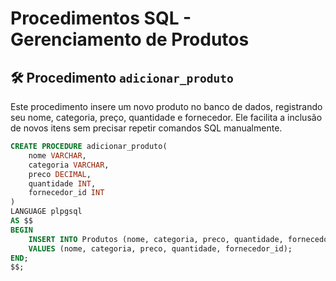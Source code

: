 # Procedimentos SQL - Gerenciamento de Produtos  

## 🛠️ Procedimento `adicionar_produto`  
Este procedimento insere um novo produto no banco de dados, registrando seu nome, categoria, preço, quantidade e fornecedor. Ele facilita a inclusão de novos itens sem precisar repetir comandos SQL manualmente.  

```sql
CREATE PROCEDURE adicionar_produto(
    nome VARCHAR, 
    categoria VARCHAR, 
    preco DECIMAL, 
    quantidade INT, 
    fornecedor_id INT
)
LANGUAGE plpgsql
AS $$
BEGIN
    INSERT INTO Produtos (nome, categoria, preco, quantidade, fornecedor_id) 
    VALUES (nome, categoria, preco, quantidade, fornecedor_id);
END;
$$;
